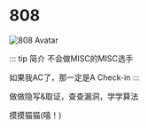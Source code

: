 # 808

<img :src="$withBase('/avatars/808.jpg')" alt="808 Avatar">

::: tip 简介 
不会做MISC的MISC选手  

如果我AC了，那一定是A Check-in
:::

做做隐写&取证，查查漏洞，学学算法  

摸摸猫猫(嘻！)  
